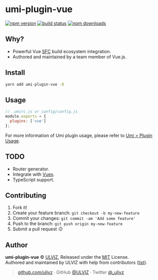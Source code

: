 # umi-plugin-vue

[![npm version](https://badgen.net/npm/v/umi-plugin-vue)](https://npm.im/umi-plugin-vue) [![build status](https://badgen.net/circleci/github/ulivz/umi-plugin-vue/master)](https://circleci.com/gh/ulivz/umi-plugin-vue/tree/master) [![npm downloads](https://badgen.net/npm/dm/umi-plugin-vue)](https://npm.im/umi-plugin-vue)

## Why?

- Powerful Vue [SFC](https://vue-loader.vuejs.org/spec.html) build ecosystem integration.
- Authored and maintained by a team member of Vue.js.

## Install

```bash
yarn add umi-plugin-vue -D
```

## Usage

```js
// .umirc.js or config/config.js
module.exports = {
  plugins: ['vue']
};
```

For more information of Umi plugin usage, please refer to [Umi > Plugin Usage](https://umijs.org/plugin/#plugin-usage).

## TODO

- Router generator.
- Integrate with [Vuex](https://vuex.vuejs.org/).
- TypeScript support.

## Contributing

1. Fork it!
2. Create your feature branch: `git checkout -b my-new-feature`
3. Commit your changes: `git commit -am 'Add some feature'`
4. Push to the branch: `git push origin my-new-feature`
5. Submit a pull request :D


## Author

**umi-plugin-vue** © [ULVIZ](https://github.com/ulivz), Released under the [MIT](./LICENSE) License.<br>
Authored and maintained by ULVIZ with help from contributors ([list](https://github.com/ulivz/umi-plugin-vue/contributors)).

> [github.com/ulivz](https://github.com/ulivz) · GitHub [@ULVIZ](https://github.com/ulivz) · Twitter [@_ulivz](https://twitter.com/_ulivz)
